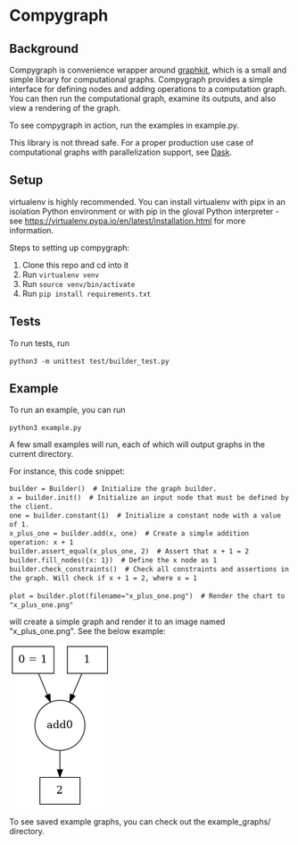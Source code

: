 # Compygraph

## Background

Compygraph is convenience wrapper around
[graphkit](https://github.com/yahoo/graphkit/tree/master), which is a small and 
simple library for computational graphs. Compygraph provides a simple interface 
for defining nodes and adding operations to a computation graph. You can then 
run the computational graph, examine its outputs, and also view a rendering of 
the graph.

To see compygraph in action, run the examples in example.py.

This library is not thread safe. For a proper production use case of 
computational graphs with parallelization support, see 
[Dask](https://docs.dask.org/en/stable/).

## Setup

virtualenv is highly recommended. You can install virtualenv with pipx in an 
isolation Python environment or with pip in the gloval Python interpreter - see 
https://virtualenv.pypa.io/en/latest/installation.html for more information.

Steps to setting up compygraph:

1. Clone this repo and cd into it
1. Run `virtualenv venv`
1. Run `source venv/bin/activate`
1. Run `pip install requirements.txt`

## Tests

To run tests, run

`python3 -m unittest test/builder_test.py`

## Example

To run an example, you can run

`python3 example.py`

A few small examples will run, each of which will output graphs in the current
 directory.

For instance, this code snippet:

```
builder = Builder()  # Initialize the graph builder.
x = builder.init()  # Initialize an input node that must be defined by the client.
one = builder.constant(1)  # Initialize a constant node with a value of 1.
x_plus_one = builder.add(x, one)  # Create a simple addition operation: x + 1
builder.assert_equal(x_plus_one, 2)  # Assert that x + 1 = 2
builder.fill_nodes({x: 1})  # Define the x node as 1
builder.check_constraints()  # Check all constraints and assertions in the graph. Will check if x + 1 = 2, where x = 1

plot = builder.plot(filename="x_plus_one.png")  # Render the chart to "x_plus_one.png"
```

will create a simple graph and render it to an image named "x_plus_one.png". 
See the below example:

![Simple x + 1 graph](https://github.com/plward11/compygraph/blob/main/example_charts/x_plus_one.png?raw=true)

To see saved example graphs, you can check out the example_graphs/ directory.